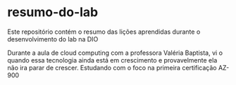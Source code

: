 # resumo-do-lab
Este repositório contém o resumo das lições aprendidas durante o desenvolvimento do lab na DIO

Durante a aula de cloud computing com a professora Valéria Baptista, vi o quando essa tecnologia ainda está em crescimento
e provavelmente ela não ira parar de crescer. Estudando com o foco na primeira certificação AZ-900

